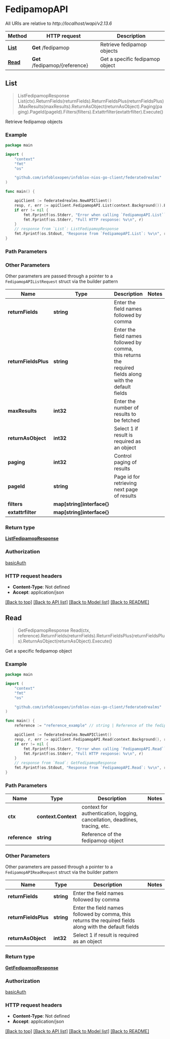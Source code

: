 # FedipamopAPI

All URIs are relative to *http://localhost/wapi/v2.13.6*

Method | HTTP request | Description
------------- | ------------- | -------------
[**List**](FedipamopAPI.md#List) | **Get** /fedipamop | Retrieve fedipamop objects
[**Read**](FedipamopAPI.md#Read) | **Get** /fedipamop/{reference} | Get a specific fedipamop object



## List

> ListFedipamopResponse List(ctx).ReturnFields(returnFields).ReturnFieldsPlus(returnFieldsPlus).MaxResults(maxResults).ReturnAsObject(returnAsObject).Paging(paging).PageId(pageId).Filters(filters).Extattrfilter(extattrfilter).Execute()

Retrieve fedipamop objects



### Example

```go
package main

import (
	"context"
	"fmt"
	"os"

	"github.com/infobloxopen/infoblox-nios-go-client/federatedrealms"
)

func main() {

	apiClient := federatedrealms.NewAPIClient()
	resp, r, err := apiClient.FedipamopAPI.List(context.Background()).Execute()
	if err != nil {
		fmt.Fprintf(os.Stderr, "Error when calling `FedipamopAPI.List``: %v\n", err)
		fmt.Fprintf(os.Stderr, "Full HTTP response: %v\n", r)
	}
	// response from `List`: ListFedipamopResponse
	fmt.Fprintf(os.Stdout, "Response from `FedipamopAPI.List`: %v\n", resp)
}
```

### Path Parameters



### Other Parameters

Other parameters are passed through a pointer to a `FedipamopAPIListRequest` struct via the builder pattern


Name | Type | Description  | Notes
------------- | ------------- | ------------- | -------------
**returnFields** | **string** | Enter the field names followed by comma | 
**returnFieldsPlus** | **string** | Enter the field names followed by comma, this returns the required fields along with the default fields | 
**maxResults** | **int32** | Enter the number of results to be fetched | 
**returnAsObject** | **int32** | Select 1 if result is required as an object | 
**paging** | **int32** | Control paging of results | 
**pageId** | **string** | Page id for retrieving next page of results | 
**filters** | **map[string]interface{}** |  | 
**extattrfilter** | **map[string]interface{}** |  | 

### Return type

[**ListFedipamopResponse**](ListFedipamopResponse.md)

### Authorization

[basicAuth](../README.md#basicAuth)

### HTTP request headers

- **Content-Type**: Not defined
- **Accept**: application/json

[[Back to top]](#) [[Back to API list]](../README.md#documentation-for-api-endpoints)
[[Back to Model list]](../README.md#documentation-for-models)
[[Back to README]](../README.md)


## Read

> GetFedipamopResponse Read(ctx, reference).ReturnFields(returnFields).ReturnFieldsPlus(returnFieldsPlus).ReturnAsObject(returnAsObject).Execute()

Get a specific fedipamop object



### Example

```go
package main

import (
	"context"
	"fmt"
	"os"

	"github.com/infobloxopen/infoblox-nios-go-client/federatedrealms"
)

func main() {
	reference := "reference_example" // string | Reference of the fedipamop object

	apiClient := federatedrealms.NewAPIClient()
	resp, r, err := apiClient.FedipamopAPI.Read(context.Background(), reference).Execute()
	if err != nil {
		fmt.Fprintf(os.Stderr, "Error when calling `FedipamopAPI.Read``: %v\n", err)
		fmt.Fprintf(os.Stderr, "Full HTTP response: %v\n", r)
	}
	// response from `Read`: GetFedipamopResponse
	fmt.Fprintf(os.Stdout, "Response from `FedipamopAPI.Read`: %v\n", resp)
}
```

### Path Parameters


Name | Type | Description  | Notes
------------- | ------------- | ------------- | -------------
**ctx** | **context.Context** | context for authentication, logging, cancellation, deadlines, tracing, etc.
**reference** | **string** | Reference of the fedipamop object | 

### Other Parameters

Other parameters are passed through a pointer to a `FedipamopAPIReadRequest` struct via the builder pattern


Name | Type | Description  | Notes
------------- | ------------- | ------------- | -------------
**returnFields** | **string** | Enter the field names followed by comma | 
**returnFieldsPlus** | **string** | Enter the field names followed by comma, this returns the required fields along with the default fields | 
**returnAsObject** | **int32** | Select 1 if result is required as an object | 

### Return type

[**GetFedipamopResponse**](GetFedipamopResponse.md)

### Authorization

[basicAuth](../README.md#basicAuth)

### HTTP request headers

- **Content-Type**: Not defined
- **Accept**: application/json

[[Back to top]](#) [[Back to API list]](../README.md#documentation-for-api-endpoints)
[[Back to Model list]](../README.md#documentation-for-models)
[[Back to README]](../README.md)

